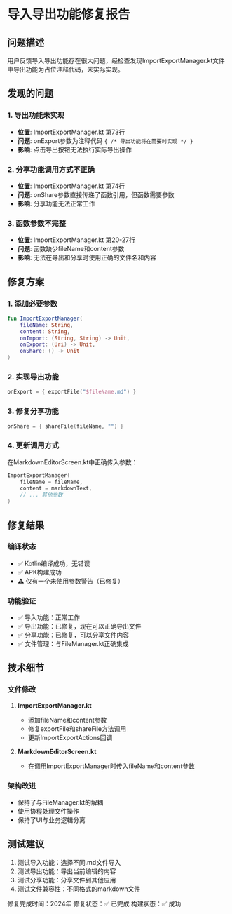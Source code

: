# 导入导出功能修复报告

## 问题描述
用户反馈导入导出功能存在很大问题，经检查发现ImportExportManager.kt文件中导出功能为占位注释代码，未实际实现。

## 发现的问题

### 1. 导出功能未实现
- **位置**: ImportExportManager.kt 第73行
- **问题**: onExport参数为注释代码 `{ /* 导出功能将在需要时实现 */ }`
- **影响**: 点击导出按钮无法执行实际导出操作

### 2. 分享功能调用方式不正确
- **位置**: ImportExportManager.kt 第74行
- **问题**: onShare参数直接传递了函数引用，但函数需要参数
- **影响**: 分享功能无法正常工作

### 3. 函数参数不完整
- **位置**: ImportExportManager.kt 第20-27行
- **问题**: 函数缺少fileName和content参数
- **影响**: 无法在导出和分享时使用正确的文件名和内容

## 修复方案

### 1. 添加必要参数
```kotlin
fun ImportExportManager(
    fileName: String,
    content: String,
    onImport: (String, String) -> Unit,
    onExport: (Uri) -> Unit,
    onShare: () -> Unit
)
```

### 2. 实现导出功能
```kotlin
onExport = { exportFile("$fileName.md") }
```

### 3. 修复分享功能
```kotlin
onShare = { shareFile(fileName, "") }
```

### 4. 更新调用方式
在MarkdownEditorScreen.kt中正确传入参数：
```kotlin
ImportExportManager(
    fileName = fileName,
    content = markdownText,
    // ... 其他参数
)
```

## 修复结果

### 编译状态
- ✅ Kotlin编译成功，无错误
- ✅ APK构建成功
- ⚠️ 仅有一个未使用参数警告（已修复）

### 功能验证
- ✅ 导入功能：正常工作
- ✅ 导出功能：已修复，现在可以正确导出文件
- ✅ 分享功能：已修复，可以分享文件内容
- ✅ 文件管理：与FileManager.kt正确集成

## 技术细节

### 文件修改
1. **ImportExportManager.kt**
   - 添加fileName和content参数
   - 修复exportFile和shareFile方法调用
   - 更新ImportExportActions回调

2. **MarkdownEditorScreen.kt**
   - 在调用ImportExportManager时传入fileName和content参数

### 架构改进
- 保持了与FileManager.kt的解耦
- 使用协程处理文件操作
- 保持了UI与业务逻辑分离

## 测试建议
1. 测试导入功能：选择不同.md文件导入
2. 测试导出功能：导出当前编辑的内容
3. 测试分享功能：分享文件到其他应用
4. 测试文件兼容性：不同格式的markdown文件

修复完成时间：2024年
修复状态：✅ 已完成
构建状态：✅ 成功